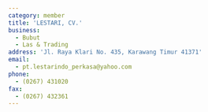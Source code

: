 ```yaml
---
category: member
title: 'LESTARI, CV.'
business:
  - Bubut
  - Las & Trading
address: 'Jl. Raya Klari No. 435, Karawang Timur 41371'
email:
  - pt.lestarindo_perkasa@yahoo.com
phone:
  - (0267) 431020
fax:
  - (0267) 432361
---
```

